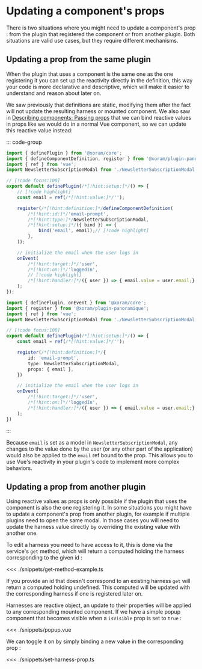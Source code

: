 # Updating a component's props

There is two situations where you might need to update a component's prop : from
the plugin that registered the component or from another plugin. Both situations
are valid use cases, but they require different mechanisms.

## Updating a prop from the same plugin

When the plugin that uses a component is the same one as the one registering it
you can set up the reactivity directly in the definition, this way your code is
more declarative and descriptive, which will make it easier to understand and
reason about later on.

We saw previously that definitions are static, modifying them after the fact
will not update the resulting harness or mounted component. We also saw in
[Describing components: Passing props](./describing-components#passing-props)
that we can bind reactive values in props like we would do in a normal Vue
component, so we can update this reactive value instead:

::: code-group

```ts [setup style]
import { definePlugin } from '@xoram/core';
import { defineComponentDefinition, register } from '@xoram/plugin-panoramique';
import { ref } from 'vue';
import NewsletterSubscriptionModal from './NewsletterSubscriptionModal.vue';

// [!code focus:100]
export default definePlugin(/*[!hint:setup:]*/() => {
	// [!code highlight]
	const email = ref(/*[!hint:value:]*/'');

	register(/*[!hint:definition:]*/defineComponentDefinition(
		/*[!hint:id:]*/'email-prompt',
		/*[!hint:type:]*/NewsletterSubscriptionModal,
		/*[!hint:setup:]*/({ bind }) => {
			bind('email', email);// [!code highlight]
		},
	));

	// initialize the email when the user logs in
	onEvent(
		/*[!hint:target:]*/'user',
		/*[!hint:on:]*/'loggedIn',
		// [!code highlight]
		/*[!hint:handler:]*/({ user }) => { email.value = user.email;}
	);
});
```

```ts [option stype]
import { definePlugin, onEvent } from '@xoram/core';
import { register } from '@xoram/plugin-panoramique';
import { ref } from 'vue';
import NewsletterSubscriptionModal from './NewsletterSubscriptionModal.vue';

// [!code focus:100]
export default definePlugin(/*[!hint:setup:]*/() => {
	const email = ref(/*[!hint:value:]*/'');

	register(/*[!hint:definition:]*/{
		id: 'email-prompt',
		type: NewsletterSubscriptionModal,
		props: { email },
	})

	// initialize the email when the user logs in
	onEvent(
		/*[!hint:target:]*/'user',
		/*[!hint:on:]*/'loggedIn',
		/*[!hint:handler:]*/({ user }) => { email.value = user.email;}
	);
})
```

:::

Because `email` is set as a model in `NewsletterSubscriptionModal`, any changes
to the value done by the user (or any other part of the application) would also
be applied to the `email` ref bound to the prop. This allows you to use Vue's
reactivity in your plugin's code to implement more complex behaviors.

## Updating a prop from another plugin

Using reactive values as props is only possible if the plugin that uses the
component is also the one registering it. In some situations you might have to
update a component's prop from another plugin, for example if multiple plugins
need to open the same modal. In those cases you will need to update the harness
value directly by overriding the existing value with another one.

To edit a harness you need to have access to it, this is done via the service's
`get` method, which will return a computed holding the harness corresponding to
the given id :

<<< ./snippets/get-method-example.ts

If you provide an id that doesn't correspond to an existing harness `get`
will return a computed holding undefined. This computed will be updated with the
corresponding harness if one is registered later on.

Harnesses are reactive object, an update to their properties will be applied to
any corresponding mounted component. If we have a simple popup component that
becomes visible when a `isVisible` prop is set to `true` :

<<< ./snippets/popup.vue

We can toggle it on by simply binding a new value in the corresponding prop :

<<< ./snippets/set-harness-prop.ts
